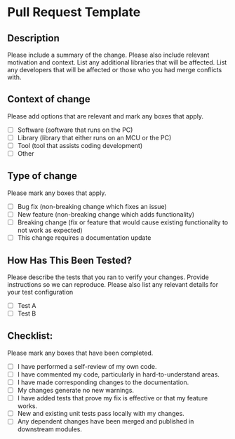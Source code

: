# Pull Request Template

## Description

Please include a summary of the change.
Please also include relevant motivation and context.
List any additional libraries that will be affected.
List any developers that will be affected or those who you had merge conflicts with.

## Context of change

Please add options that are relevant and mark any boxes that apply.

- [ ] Software (software that runs on the PC)
- [ ] Library (library that either runs on an MCU or the PC)
- [ ] Tool (tool that assists coding development)
- [ ] Other

## Type of change

Please mark any boxes that apply.

- [ ] Bug fix (non-breaking change which fixes an issue)
- [ ] New feature (non-breaking change which adds functionality)
- [ ] Breaking change (fix or feature that would cause existing functionality to not work as expected)
- [ ] This change requires a documentation update

## How Has This Been Tested?

Please describe the tests that you ran to verify your changes. Provide instructions so we can reproduce. Please also list any relevant details for your test configuration

- [ ] Test A
- [ ] Test B

## Checklist:

Please mark any boxes that have been completed.

- [ ] I have performed a self-review of my own code.
- [ ] I have commented my code, particularly in hard-to-understand areas.
- [ ] I have made corresponding changes to the documentation.
- [ ] My changes generate no new warnings.
- [ ] I have added tests that prove my fix is effective or that my feature works.
- [ ] New and existing unit tests pass locally with my changes.
- [ ] Any dependent changes have been merged and published in downstream modules.
